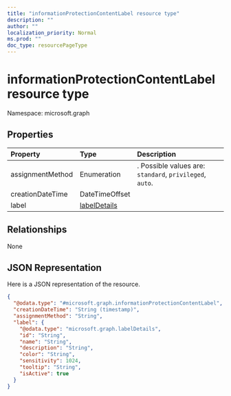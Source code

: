 ```yaml
---
title: "informationProtectionContentLabel resource type"
description: ""
author: ""
localization_priority: Normal
ms.prod: ""
doc_type: resourcePageType
---
```


# informationProtectionContentLabel resource type


Namespace: microsoft.graph



## Properties
|Property|Type|Description|
|:---|:---|:---|
|assignmentMethod|Enumeration|. Possible values are: `standard`, `privileged`, `auto`.|
|creationDateTime|DateTimeOffset||
|label|[labelDetails](../resources/labeldetails.md)||

## Relationships
None

## JSON Representation
Here is a JSON representation of the resource.
<!-- {
  "blockType": "resource",
  "@odata.type": "microsoft.graph.informationProtectionContentLabel"
}
-->
``` json
{
  "@odata.type": "#microsoft.graph.informationProtectionContentLabel",
  "creationDateTime": "String (timestamp)",
  "assignmentMethod": "String",
  "label": {
    "@odata.type": "microsoft.graph.labelDetails",
    "id": "String",
    "name": "String",
    "description": "String",
    "color": "String",
    "sensitivity": 1024,
    "tooltip": "String",
    "isActive": true
  }
}
```

